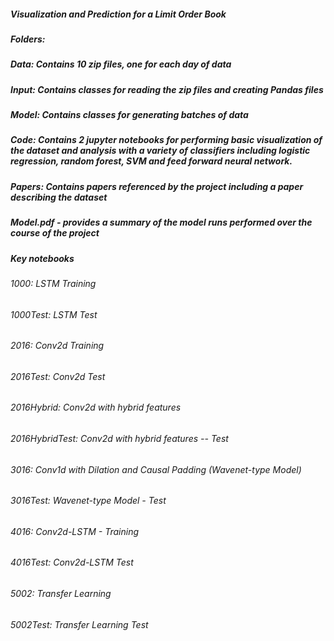 ##### Visualization and Prediction for a Limit Order Book
##### Folders:
#####      Data: Contains 10 zip files, one for each day of data
#####      Input: Contains classes for reading the zip files and creating Pandas files
#####      Model: Contains classes for generating batches of data
#####      Code: Contains 2 jupyter notebooks for performing basic visualization of the dataset and analysis with a variety of classifiers including logistic regression, random forest, SVM and feed forward neural network.
#####      Papers: Contains papers referenced by the project including a paper describing the dataset
##### Model.pdf - provides a summary of the model runs performed over the course of the project
##### Key notebooks
###### 1000: LSTM Training
###### 1000Test: LSTM Test
###### 2016: Conv2d Training
###### 2016Test: Conv2d Test
###### 2016Hybrid: Conv2d with hybrid features
###### 2016HybridTest: Conv2d with hybrid features -- Test
###### 3016: Conv1d with Dilation and Causal Padding (Wavenet-type Model)
###### 3016Test: Wavenet-type Model - Test
###### 4016: Conv2d-LSTM - Training
###### 4016Test: Conv2d-LSTM Test
###### 5002: Transfer Learning
###### 5002Test: Transfer Learning Test
